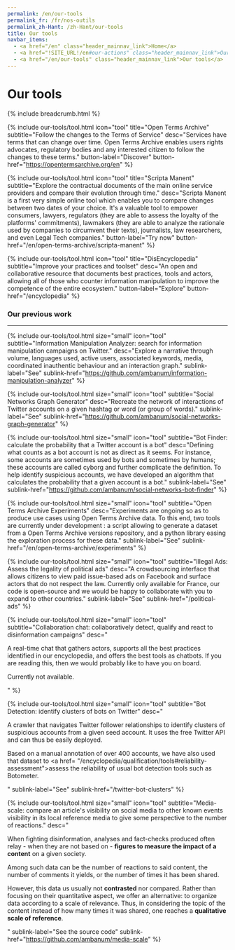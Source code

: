 ```yaml
---
permalink: /en/our-tools
permalink_fr: /fr/nos-outils
permalink_zh-Hant: /zh-Hant/our-tools
title: Our tools
navbar_items:
  - <a href="/en" class="header_mainnav_link">Home</a>
  - <a href="!SITE_URL!/en#our-actions" class="header_mainnav_link">Our actions</a>
  - <a href="/en/our-tools" class="header_mainnav_link">Our tools</a>
---
```


# Our tools

{% include breadcrumb.html %}

{% include our-tools/tool.html
icon="tool"
title="Open Terms Archive"
subtitle="Follow the changes to the Terms of Service"
desc="Services have terms that can change over time. Open Terms Archive enables users rights advocates, regulatory bodies and any interested citizen to follow the changes to these terms."
button-label="Discover"
button-href="https://opentermsarchive.org/en" %}

{% include our-tools/tool.html
icon="tool"
title="Scripta Manent"
subtitle="Explore the contractual documents of the main online service providers and compare their evolution through time."
desc="Scripta Manent is a first very simple online tool which enables you to compare changes between two dates of your choice. It's a valuable tool to empower consumers, lawyers, regulators (they are able to assess the loyalty of the platforms' commitments), lawmakers (they are able to analyze the rationale used by companies to circumvent their texts), journalists, law researchers, and even Legal Tech companies."
button-label="Try now"
button-href="/en/open-terms-archive/scripta-manent" %}

{% include our-tools/tool.html
icon="tool"
title="DisEncyclopedia"
subtitle="Improve your practices and toolset"
desc="An open and collaborative resource that documents best practices, tools and actors, allowing all of those who counter information manipulation to improve the competence of the entire ecosystem."
button-label="Explore"
button-href="/encyclopedia" %}

<h3>Our previous work</h3>
<hr />

{% include our-tools/tool.html
size="small"
icon="tool"
subtitle="Information Manipulation Analyzer: search for information manipulation campaigns on Twitter."
desc="Explore a narrative through volume, languages used, active users, associated keywords, media, coordinated inauthentic behaviour and an interaction graph."
sublink-label="See"
sublink-href="https://github.com/ambanum/information-manipulation-analyzer"
%}

{% include our-tools/tool.html
size="small"
icon="tool"
subtitle="Social Networks Graph Generator"
desc="Recreate the network of interactions of Twitter accounts on a given hashtag or word (or group of words)."
sublink-label="See"
sublink-href="https://github.com/ambanum/social-networks-graph-generator"
%}

{% include our-tools/tool.html
size="small"
icon="tool"
subtitle="Bot Finder: calculate the probability that a Twitter account is a bot"
desc="Defining what counts as a bot account is not as direct as it seems. For instance, some accounts are sometimes used by bots and sometimes by humans; these accounts are called cyborg and further complicate the definition. To help identify suspicious accounts, we have developed an algorithm that calculates the probability that a given account is a bot."
sublink-label="See"
sublink-href="https://github.com/ambanum/social-networks-bot-finder" %}

{% include our-tools/tool.html
size="small"
icon="tool"
subtitle="Open Terms Archive Experiments"
desc="Experiments are ongoing so as to produce use cases using Open Terms Archive data. To this end, two tools are currently under development : a script allowing to generate a dataset from a Open Terms Archive versions repository, and a python library easing the exploration process for these data."
sublink-label="See"
sublink-href="/en/open-terms-archive/experiments"
%}

{% include our-tools/tool.html
size="small"
icon="tool"
subtitle="Illegal Ads: Assess the legality of political ads"
desc="A crowdsourcing interface that allows citizens to view paid issue-based ads on Facebook and surface actors that do not respect the law. Currently only available for France, our code is open-source and we would be happy to collaborate with you to expand to other countries."
sublink-label="See"
sublink-href="/political-ads" %}

{% include our-tools/tool.html
size="small"
icon="tool"
subtitle="Collaboration chat: collaboratively detect, qualify and react to disinformation campaigns"
desc="<p>A real-time chat that gathers actors, supports all the best practices identified in our encyclopedia, and offers the best tools as chatbots. If you are reading this, then we would probably like to have you on board.</p><p>Currently not available.</p>"
 %}

{% include our-tools/tool.html
size="small"
icon="tool"
subtitle="Bot Detection: identify clusters of bots on Twitter"
desc="<p>A crawler that navigates Twitter follower relationships to identify clusters of suspicious accounts from a given seed account. It uses the free Twitter API and can thus be easily deployed.</p><p>Based on a manual annotation of over 400&nbsp;accounts, we have also used that dataset to <a href= \"/encyclopedia/qualification/tools#reliability-assessment\">assess the reliability</a> of usual bot detection tools such as Botometer.</p>"
sublink-label="See"
sublink-href="/twitter-bot-clusters" %}

{% include our-tools/tool.html
size="small"
icon="tool"
subtitle="Media-scale: compare an article's visibility on social media to other known events visibility in its local reference media to give some perspective to the number of reactions."
desc="<p>When fighting disinformation, analyses and fact-checks produced often relay - when they are not based on - <strong>figures to measure the impact of a content</strong> on a given society.</p><p>Among such data can be the number of reactions to said content, the number of comments it yields, or the number of times it has been shared.</p><p>However, this data us usually not <strong>contrasted</strong> nor compared. Rather than focusing on their quantitative aspect, we offer an alternative: to organize data according to a scale of relevance. Thus, in considering the topic of the content instead of how many times it was shared, one reaches a <strong>qualitative scale of reference</strong>.</p>"
sublink-label="See the source code"
sublink-href="https://github.com/ambanum/media-scale" %}
